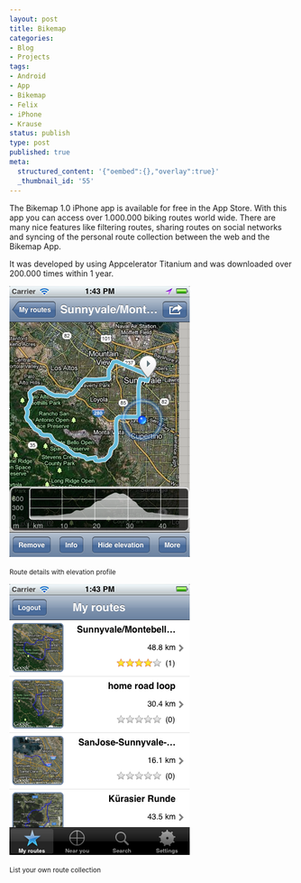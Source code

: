 ```yaml
---
layout: post
title: Bikemap
categories:
- Blog
- Projects
tags:
- Android
- App
- Bikemap
- Felix
- iPhone
- Krause
status: publish
type: post
published: true
meta:
  structured_content: '{"oembed":{},"overlay":true}'
  _thumbnail_id: '55'
---
```

The Bikemap 1.0 iPhone app is available for free in the App Store. With this app you can access over 1.000.000 biking routes world wide. There are many nice features like filtering routes, sharing routes on social networks and syncing of the personal route collection between the web and the Bikemap App.

It was developed by using Appcelerator Titanium and was downloaded over 200.000 times within 1 year.
  

![Route details with elevation profile](/squarespace_images/static_545299aae4b0e9514fe30c95_54529a29e4b025a90f45cc50_54529a29e4b025a90f45ccae_1414699595702_statusBar2.png_)

<small>Route details with elevation profile</small>

![List your own route collection](/squarespace_images/static_545299aae4b0e9514fe30c95_54529a29e4b025a90f45cc50_54529a29e4b025a90f45ccab_1414699595284_statusBar1.png_)

<small>List your own route collection</small>
